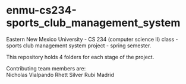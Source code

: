 # enmu-cs234-sports_club_management_system
Eastern New Mexico University - CS 234 (computer science II) class - sports club management system project - spring semester.

This repository holds 4 folders for each stage of the project.

Contributing team members are:  
  Nicholas Vialpando
  Rhett Silver
  Rubi Madrid


